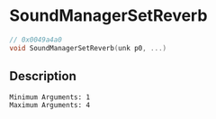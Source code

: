# SoundManagerSetReverb
```c
// 0x0049a4a0
void SoundManagerSetReverb(unk p0, ...)
```
## Description
```
Minimum Arguments: 1
Maximum Arguments: 4
```
